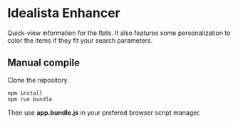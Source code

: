 # Idealista Enhancer

Quick-view information for the flats. It also features some personalization to color the items if they fit your search parameters.



## Manual compile
Clone the repository.

    npm install
    npm run bundle


Then use **app.bundle.js** in your prefered browser script manager.
